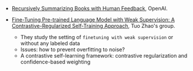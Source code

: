 
- [Recursively Summarizing Books with Human Feedback](https://arxiv.org/pdf/2109.10862.pdf), OpenAI.


- [Fine-Tuning Pre-trained Language Model with Weak Supervision: A Contrastive-Regularized Self-Training Approach](https://arxiv.org/pdf/2010.07835.pdf), Tuo Zhao's group.

  - They study the setting of `finetuning with weak supervision` or without any labeled data
  - Issues: how to prevent overfitting to noise?
  - A contrastive self-learning framework: contrastive regularization and confidence-based weighting
